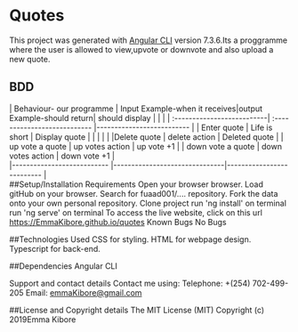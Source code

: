 # Quotes

This project was generated with [Angular CLI](https://github.com/angular/angular-cli) version 7.3.6.Its a proggramme where the user is allowed to view,upvote or downvote and also upload a new quote.

## BDD
| Behaviour- our programme   | Input Example-when it receives|output Example-should return|       should display               |                               |                            |
| :--------------------------| :---------------------------  |--------------------------  |
| Enter quote                | Life is short                 | Display quote              | |                            |                               |                            |
|Delete quote                | delete action                 | Deleted quote              |
| up vote a quote            | up votes action               | up vote  +1                |
| down vote a quote          | down votes action             | down vote +1               |           
|--------------------------- |-------------------------------|--------------------------  |          
##Setup/Installation Requirements
Open your browser browser.
Load gitHub on your browser.
Search for fuaad001/.... repository.
Fork the data onto your own personal repository.
Clone project
run 'ng install' on terminal
run 'ng serve' on terminal
To access the live website, click on this url https://EmmaKibore.github.io/quotes
Known Bugs
No Bugs

##Technologies Used
CSS for styling. HTML for webpage design. Typescript for back-end.

##Dependencies
Angular CLI

Support and contact details
Contact me using: Telephone: +(254) 702-499-205 Email: emmaKibore@gmail.com

##License and Copyright details
The MIT License (MIT) Copyright (c) 2019Emma Kibore
